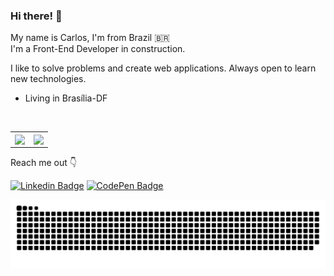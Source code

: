 ### Hi there! 👋

My name is Carlos, I'm from Brazil 🇧🇷 <br>
I'm a Front-End Developer in construction.

I like to solve problems and create web applications. Always open to learn new technologies.

- Living in Brasília-DF

<br>
     <div>               
          <center>
               <table>
                    <tr>
                         <td><img width="390px" align="center" src="https://github-readme-stats.vercel.app/api/top-langs/?username=CarllosRene&hide=html&layout=compact&theme=react" /></td>
                         <td><img width="390px" align="center" src="https://github-readme-stats.vercel.app/api?username=CarllosRene&theme=react&show_icons=true"/></td>
                    </tr>   
               </table>
          </center>  
     </div> 

Reach me out 👇

[![Linkedin Badge](https://img.shields.io/badge/-Carlos%20Renê-0D436D?style=flat-square&logo=Linkedin&logoColor=white&link=https://www.linkedin.com/in/carlos-renê-4034b456)](https://www.linkedin.com/in/carlos-renê-4034b456) [![CodePen Badge](https://img.shields.io/badge/Carlos%20Renê-%234F4F4F?style=flat-square&logo=CodePen&link=https://codepen.io/carllosrene)](https://codepen.io/carllosrene)

![Snake animation](https://github.com/carllosrene/carllosrene/blob/output/github-contribution-grid-snake.svg)
